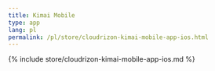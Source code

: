 ```yaml
---
title: Kimai Mobile
type: app 
lang: pl
permalink: /pl/store/cloudrizon-kimai-mobile-app-ios.html
---
```


{% include store/cloudrizon-kimai-mobile-app-ios.md %}
